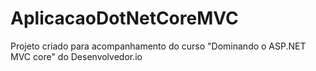 # AplicacaoDotNetCoreMVC
Projeto criado para acompanhamento do curso "Dominando o ASP.NET MVC core" do Desenvolvedor.io
